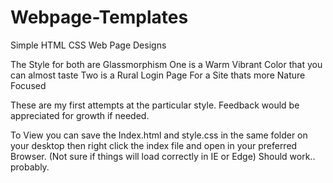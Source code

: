 # Webpage-Templates
Simple HTML CSS Web Page Designs

The Style for both are Glassmorphism 
One is a Warm Vibrant Color that you can almost taste
Two is a Rural Login Page For a Site thats more Nature Focused 

 These are my first attempts at the particular style. Feedback would be appreciated for growth if needed.

 To View you can save the Index.html and style.css in the same folder on your desktop then right click the index file and open in your preferred Browser.
 (Not sure if things will load correctly in IE or Edge) Should work.. probably.
